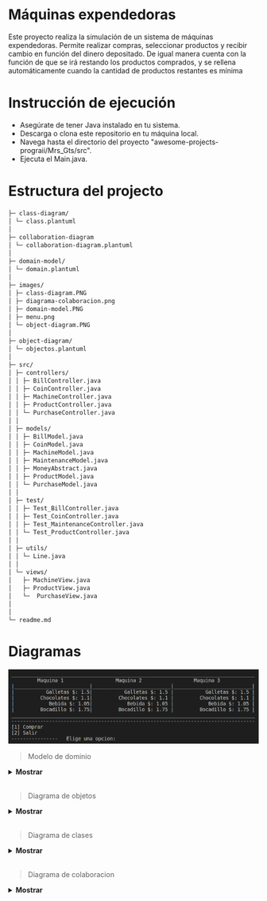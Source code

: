 # Máquinas expendedoras

Este proyecto realiza la simulación de un sistema de máquinas expendedoras. Permite realizar compras, seleccionar productos y recibir cambio en función del dinero depositado. De igual manera cuenta con la función de que se irá restando los productos comprados, y se rellena automáticamente cuando la cantidad de productos restantes es mínima

# Instrucción de ejecución

- Asegúrate de tener Java instalado en tu sistema.
- Descarga o clona este repositorio en tu máquina local.
- Navega hasta el directorio del proyecto "awesome-projects-prograii/Mrs_Gts/src".
- Ejecuta el Main.java.

# Estructura del projecto

```
├─ class-diagram/
│ └─ class.plantuml
│
├─ collaboration-diagram
│ └─ collaboration-diagram.plantuml
│
├─ domain-model/
│ └─ domain.plantuml
│
├─ images/
│ ├─ class-diagram.PNG
│ ├─ diagrama-colaboracion.png
│ ├─ domain-model.PNG
│ ├─ menu.png
│ └─ object-diagram.PNG
│
├─ object-diagram/
│ └─ objectos.plantuml
│
├─ src/
│ ├─ controllers/
│ │ ├─ BillController.java
│ │ ├─ CoinController.java
│ │ ├─ MachineController.java
│ │ ├─ ProductController.java
│ │ └─ PurchaseController.java
│ │
│ ├─ models/
│ │ ├─ BillModel.java
│ │ ├─ CoinModel.java
│ │ ├─ MachineModel.java
│ │ ├─ MaintenanceModel.java
│ │ ├─ MoneyAbstract.java
│ │ ├─ ProductModel.java
│ │ └─ PurchaseModel.java
│ │
│ ├─ test/
│ │ ├─ Test_BillController.java
│ │ ├─ Test_CoinController.java
│ │ ├─ Test_MaintenanceController.java
│ │ └─ Test_ProductController.java
│ │
│ ├─ utils/
│ │ └─ Line.java
│ │
│ └─ views/
│   ├─ MachineView.java
│   ├─ ProductView.java
│   └─  PurchaseView.java
│
│
└─ readme.md
```

# Diagramas

![Imagen](images/menu.png)

> Modelo de dominio

<details><summary><b> Mostrar </b></summary>

|         modelo de dominio          |
| :--------------------------------: |
| ![Imagen](images/domain-model.PNG) |

</details>

</br>

> Diagrama de objetos

<details><summary><b> Mostrar </b></summary>

|         diagrama de objetos          |
| :----------------------------------: |
| ![Imagen](images/object-diagram.PNG) |

</details>

</br>

> Diagrama de clases

<details><summary><b> Mostrar </b></summary>

|         diagrama de clases          |
| :---------------------------------: |
| ![Imagen](images/class-diagram.PNG) |

</details>

</br>

> Diagrama de colaboracion

<details><summary><b> Mostrar </b></summary>

|          diagrama de colaboracion           |
| :-----------------------------------------: |
| ![Imagen](images/diagrama-colaboracion.png) |

</details>

</br>
